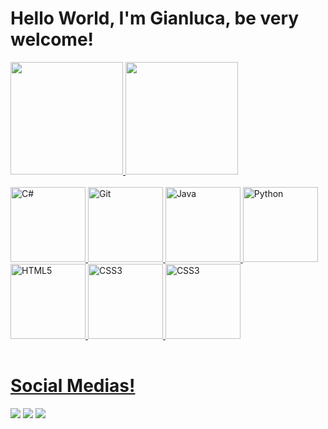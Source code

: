 # Hello World, I'm Gianluca, be very welcome!

<table>
  <a href="https://github.com/giaanlucs">
  <img height="180em" src="https://github-readme-stats.vercel.app/api?username=giaanlucs&show_icons=true&theme=tokyonight&include_all_commits=true&count_private=true"/>
  <img height="180em" src="https://github-readme-stats.vercel.app/api/top-langs/?username=giaanlucs&layout=compact&langs_count=6&theme=tokyonight"/></br></br>
  <img src="https://cdn.jsdelivr.net/gh/devicons/devicon@latest/icons/csharp/csharp-original.svg" width="120" alt="C#">
  <img src="https://cdn.jsdelivr.net/gh/devicons/devicon@latest/icons/git/git-original.svg" width="120" alt="Git">
  <img src="https://cdn.jsdelivr.net/gh/devicons/devicon@latest/icons/java/java-original-wordmark.svg" width="120" alt="Java">
  <img src="https://cdn.jsdelivr.net/gh/devicons/devicon@latest/icons/python/python-original.svg" width="120" alt="Python">
  <img src="https://cdn.jsdelivr.net/gh/devicons/devicon@latest/icons/html5/html5-original.svg" width="120" alt="HTML5">
  <img src="https://cdn.jsdelivr.net/gh/devicons/devicon@latest/icons/css3/css3-original.svg" width="120" alt="CSS3">
  <img src="https://cdn.jsdelivr.net/gh/devicons/devicon@latest/icons/eclipse/eclipse-original.svg" width="120" alt="CSS3">
</table>
    
# Social Medias!
<div> 
  <a href="https://www.instagram.com/giaanlucs/" target="_blank"><img src="https://img.shields.io/badge/-Instagram-%23E4405F?style=for-the-badge&logo=instagram&logoColor=white" target="_blank"></a>
  <a href = "mailto: gianlucs12@outlook.com"><img src="https://img.shields.io/badge/-Gmail-%23333?style=for-the-badge&logo=gmail&logoColor=white" target="_blank"></a>
  <a href="https://www.linkedin.com/in/gianlucacorrea/" target="_blank"><img src="https://img.shields.io/badge/-LinkedIn-%230077B5?style=for-the-badge&logo=linkedin&logoColor=white" target="_blank"></a> 
</div>

